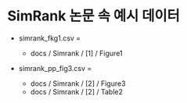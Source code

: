 # SimRank 논문 속 예시 데이터

- simrank_fkg1.csv = 
    - docs / Simrank / [1] / Figure1
    
- simrank_pp_fig3.csv = 
    - docs / Simrank / [2] / Figure3
    - docs / Simrank / [2] / Table2